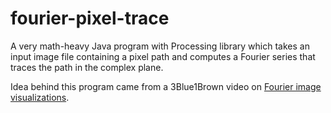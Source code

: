 # fourier-pixel-trace
A very math-heavy Java program with Processing library which takes an input image file containing a pixel path and computes a Fourier series that traces the path in the complex plane.

Idea behind this program came from a 3Blue1Brown video on [Fourier image visualizations](https://www.youtube.com/watch?v=r6sGWTCMz2k).
